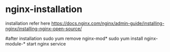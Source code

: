 # nginx-installation
installation refer here
https://docs.nginx.com/nginx/admin-guide/installing-nginx/installing-nginx-open-source/

#after installation
sudo yum remove nginx-mod*
sudo yum install nginx-module-*
start nginx service
